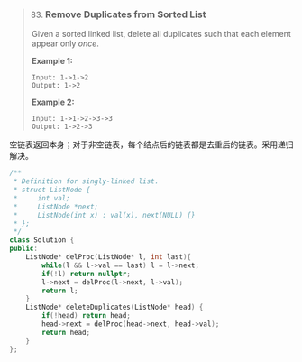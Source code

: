 > 83. ### Remove Duplicates from Sorted List
>
> Given a sorted linked list, delete all duplicates such that each element appear only *once*.
>
> **Example 1:**
>
> ```
> Input: 1->1->2
> Output: 1->2
> ```
>
> **Example 2:**
>
> ```
> Input: 1->1->2->3->3
> Output: 1->2->3
> ```

空链表返回本身；对于非空链表，每个结点后的链表都是去重后的链表。采用递归解决。

```cpp
/**
 * Definition for singly-linked list.
 * struct ListNode {
 *     int val;
 *     ListNode *next;
 *     ListNode(int x) : val(x), next(NULL) {}
 * };
 */
class Solution {
public:
    ListNode* delProc(ListNode* l, int last){
        while(l && l->val == last) l = l->next;
        if(!l) return nullptr;
        l->next = delProc(l->next, l->val);
        return l;
    }
    ListNode* deleteDuplicates(ListNode* head) {
        if(!head) return head;
        head->next = delProc(head->next, head->val);
        return head;
    }
};
```


